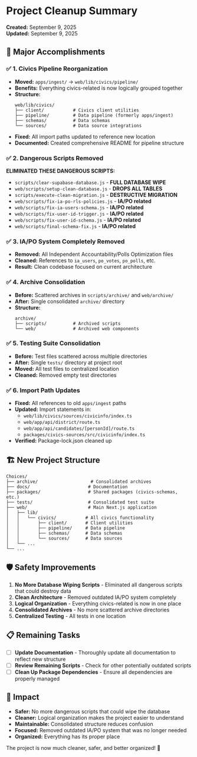 # Project Cleanup Summary

**Created:** September 9, 2025  
**Updated:** September 9, 2025

## 🎯 **Major Accomplishments**

### ✅ **1. Civics Pipeline Reorganization**
- **Moved:** `apps/ingest/` → `web/lib/civics/pipeline/`
- **Benefits:** Everything civics-related is now logically grouped together
- **Structure:** 
  ```
  web/lib/civics/
  ├── client/           # Civics client utilities
  ├── pipeline/         # Data pipeline (formerly apps/ingest)
  ├── schemas/          # Data schemas
  └── sources/          # Data source integrations
  ```
- **Fixed:** All import paths updated to reference new location
- **Documented:** Created comprehensive README for pipeline structure

### ✅ **2. Dangerous Scripts Removed**
**ELIMINATED THESE DANGEROUS SCRIPTS:**
- `scripts/clear-supabase-database.js` - **FULL DATABASE WIPE**
- `web/scripts/setup-clean-database.js` - **DROPS ALL TABLES**
- `scripts/execute-clean-migration.js` - **DESTRUCTIVE MIGRATION**
- `web/scripts/fix-ia-po-rls-policies.js` - **IA/PO related**
- `web/scripts/fix-ia-users-schema.js` - **IA/PO related**
- `web/scripts/fix-user-id-trigger.js` - **IA/PO related**
- `web/scripts/fix-user-id-schema.js` - **IA/PO related**
- `web/scripts/final-schema-fix.js` - **IA/PO related**

### ✅ **3. IA/PO System Completely Removed**
- **Removed:** All Independent Accountability/Polls Optimization files
- **Cleaned:** References to `ia_users`, `po_votes`, `po_polls`, etc.
- **Result:** Clean codebase focused on current architecture

### ✅ **4. Archive Consolidation**
- **Before:** Scattered archives in `scripts/archive/` and `web/archive/`
- **After:** Single consolidated `archive/` directory
- **Structure:**
  ```
  archive/
  ├── scripts/          # Archived scripts
  └── web/              # Archived web components
  ```

### ✅ **5. Testing Suite Consolidation**
- **Before:** Test files scattered across multiple directories
- **After:** Single `tests/` directory at project root
- **Moved:** All test files to centralized location
- **Cleaned:** Removed empty test directories

### ✅ **6. Import Path Updates**
- **Fixed:** All references to old `apps/ingest` paths
- **Updated:** Import statements in:
  - `web/lib/civics/sources/civicinfo/index.ts`
  - `web/app/api/district/route.ts`
  - `web/app/api/candidates/[personId]/route.ts`
  - `packages/civics-sources/src/civicinfo/index.ts`
- **Verified:** Package-lock.json cleaned up

## 🏗️ **New Project Structure**

```
Choices/
├── archive/                    # Consolidated archives
├── docs/                      # Documentation
├── packages/                  # Shared packages (civics-schemas, etc.)
├── tests/                     # Consolidated test suite
├── web/                       # Main Next.js application
│   ├── lib/
│   │   └── civics/           # All civics functionality
│   │       ├── client/       # Client utilities
│   │       ├── pipeline/     # Data pipeline
│   │       ├── schemas/      # Data schemas
│   │       └── sources/      # Data sources
│   └── ...
└── ...
```

## 🛡️ **Safety Improvements**

1. **No More Database Wiping Scripts** - Eliminated all dangerous scripts that could destroy data
2. **Clean Architecture** - Removed outdated IA/PO system completely
3. **Logical Organization** - Everything civics-related is now in one place
4. **Consolidated Archives** - No more scattered archive directories
5. **Centralized Testing** - All tests in one location

## 📋 **Remaining Tasks**

- [ ] **Update Documentation** - Thoroughly update all documentation to reflect new structure
- [ ] **Review Remaining Scripts** - Check for other potentially outdated scripts
- [ ] **Clean Up Package Dependencies** - Ensure all dependencies are properly managed

## 🎉 **Impact**

- **Safer:** No more dangerous scripts that could wipe the database
- **Cleaner:** Logical organization makes the project easier to understand
- **Maintainable:** Consolidated structure reduces confusion
- **Focused:** Removed outdated IA/PO system that was no longer needed
- **Organized:** Everything has its proper place

The project is now much cleaner, safer, and better organized! 🚀
